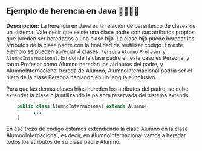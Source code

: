 ## Ejemplo de herencia en Java 👨‍👨‍👧‍👦

**Descripción:** La herencia en Java es la relación de parentesco de clases de un sistema. Vale decir que existe una clase padre con sus atributos propios que pueden ser heredados
a una clase hija. La clase hija puede heredar los atributos de la clase padre con la finalidad de reutilizar código. En este ejemplo se pueden apreciar 4 clases. `Persona` `Alumno` 
`Profesor` y `AlumnoInternacional`. En donde la clase padre en este caso es Persona, y tanto Profesor como Alumno heredan los atributos del padre, y AlumnoInternacional hereda
de Alumno, AlumnoInternacional podría ser el nieto de la clase Persona hablando en un lenguaje inclusivo.

Para que las demas clases hijas hereden los atributos del padre, se debe extender la clase hija utilizando la palabra reservada del sistema extends.
```Java
    public class AlumnoInternacional extends Alumno{
          ...
    }
```

En ese trozo de código estamos extendiendo la clase Alumno en la clase AlumnoInternacional, es decir, en AlumnoInternacional vamos a heredar todos los atributos de su clase padre
Alumno.
